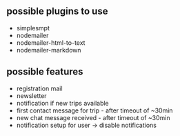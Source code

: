 
## possible plugins to use
* simplesmpt
* nodemailer
* nodemailer-html-to-text
* nodemailer-markdown

## possible features
* registration mail
* newsletter
* notification if new trips available
* first contact message for trip - after timeout of ~30min 
* new chat message received - after timeout of ~30min
* notification setup for user -> disable notifications
